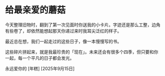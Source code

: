 # 给最亲爱的蘑菇

今天整理旧物时，翻到了第一次见面时你送我的小卡片。字迹还是那么工整，边角有些卷了，却依然能想起那天你递过来时我耳尖泛红的样子。

最近总在想，我们一起走过的这些日子，像一本慢慢写的书。

这些碎片拼起来，就是我最珍贵的「现在」。未来还会有很多个四季，但只要和你一起，每一个平凡的日子都会发光。

永远爱你的 [年糕]
[2025年9月15日]